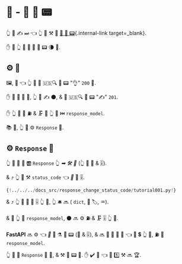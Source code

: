 # 📨 - 🔀 👔 📟

👆 🎲 ✍ ⏭ 👈 👆 💪 ⚒ 🔢 [📨 👔 📟](../tutorial/response-status-code.md){.internal-link target=_blank}.

✋️ 💼 👆 💪 📨 🎏 👔 📟 🌘 🔢.

## ⚙️ 💼

🖼, 🌈 👈 👆 💚 📨 🇺🇸🔍 👔 📟 "👌" `200` 🔢.

✋️ 🚥 💽 🚫 🔀, 👆 💚 ✍ ⚫️, &amp; 📨 🇺🇸🔍 👔 📟 "✍" `201`.

✋️ 👆 💚 💪 ⛽ &amp; 🗜 💽 👆 📨 ⏮️ `response_model`.

📚 💼, 👆 💪 ⚙️ `Response` 🔢.

## ⚙️ `Response` 🔢

👆 💪 📣 🔢 🆎 `Response` 👆 *➡ 🛠️ 🔢* (👆 💪 🍪 &amp; 🎚).

&amp; ⤴️ 👆 💪 ⚒ `status_code` 👈 *🔀* 📨 🎚.

```Python hl_lines="1  9  12"
{!../../../docs_src/response_change_status_code/tutorial001.py!}
```

&amp; ⤴️ 👆 💪 📨 🙆 🎚 👆 💪, 👆 🛎 🔜 ( `dict`, 💽 🏷, ♒️).

&amp; 🚥 👆 📣 `response_model`, ⚫️ 🔜 ⚙️ ⛽ &amp; 🗜 🎚 👆 📨.

**FastAPI** 🔜 ⚙️ 👈 *🔀* 📨 ⚗ 👔 📟 (🍪 &amp; 🎚), &amp; 🔜 🚮 👫 🏁 📨 👈 🔌 💲 👆 📨, ⛽ 🙆 `response_model`.

👆 💪 📣 `Response` 🔢 🔗, &amp; ⚒ 👔 📟 👫. ✋️ ✔️ 🤯 👈 🏁 1️⃣ ⚒ 🔜 🏆.
